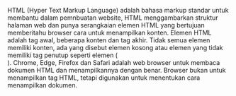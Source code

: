 HTML (Hyper Text Markup Language) adalah bahasa markup standar untuk membantu dalam pemnbuatan website, HTML menggambarkan struktur halaman web dan punya serangkaian elemen HTML yang bertujuan memberitahu browser cara untuk menampilkan konten.
Elemen HTML adalah tag awal, beberapa konten dan tag akhir. Tidak semua elemen memiliki konten, ada yang disebut elemen kosong atau elemen yang tidak memiliki tag penutup seperti elemen (<br>). 
Chrome, Edge, Firefox dan Safari adalah web browser untuk membaca dokumen HTML dan menampilkannya dengan benar. Browser bukan untuk menampilkan tag HTML, tetapi digunakan untuk menentukan cara menampilkan dokumen.
